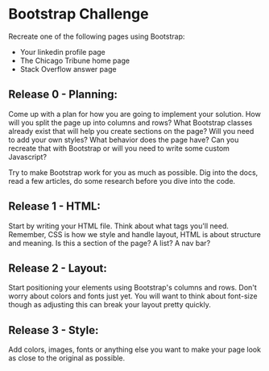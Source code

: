 # Bootstrap Challenge 

Recreate one of the following pages using Bootstrap: 

* Your linkedin profile page 
* The Chicago Tribune home page
* Stack Overflow answer page 

## Release 0 - Planning: 
Come up with a plan for how you are going to implement your solution. How will you split the page up into columns and rows? What Bootstrap classes already exist that will help you create sections on the page? Will you need to add your own styles? What behavior does the page have? Can you recreate that with Bootstrap or will you need to write some custom Javascript? 

Try to make Bootstrap work for you as much as possible. Dig into the docs, read a few articles, do some research before you dive into the code. 

## Release 1 - HTML:

Start by writing your HTML file. Think about what tags you'll need. Remember, CSS is how we style and handle layout, HTML is about structure and meaning. Is this a section of the page? A list? A nav bar? 

## Release 2 - Layout: 

Start positioning your elements using Bootstrap's columns and rows. Don't worry about colors and fonts just yet. You will want to think about font-size though as adjusting this can break your layout pretty quickly. 

## Release 3 - Style: 

Add colors, images, fonts or anything else you want to make your page look as close to the original as possible. 
